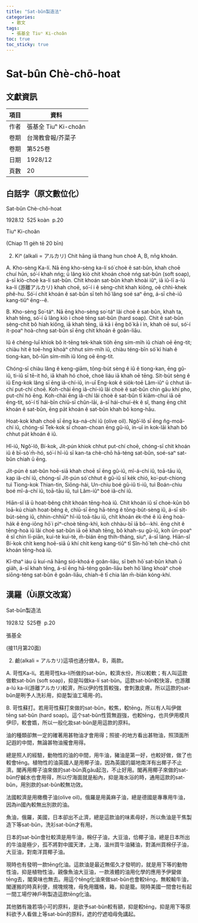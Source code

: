 ```yaml
---
title: "Sat-bûn製造法"
categories:
  - 散文
tags:
  - 張基全 Tiuⁿ Ki-choân
toc: true
toc_sticky: true
---
```


# Sat-bûn Chè-chō-hoat

## 文獻資訊

| 項目 | 資料 |
|---|---|
| 作者 | 張基全 Tiuⁿ Ki-choân |
| 卷期 | 台灣教會報/芥菜子 |
| 卷期 | 第525卷 |
| 日期 | 1928/12 |
| 頁數 | 20 |

## 白話字（原文數位化）

Sat-bûn Chè-chō-hoat

1928.12  525 koàn  p.20

Tiuⁿ Ki-choân

(Chiap 11 ge̍h tē 20 bīn)

2. Kiⁿ (alkali = アルカリ) Chit hāng iā thang hun choè A, B, nn̄g khoán.

A. Kho-sèng Ka-lí. Nā ēng kho-sèng ka-lí só͘ choè ê sat-bûn, khah choē chuí hūn, só͘-í khah nńg; ū lâng kiò chit khoán choè nńg sat-bûn (soft soap), á-sī kiò-choè ka-lí sat-bûn. Chit khoán sat-bûn khah khoài iûⁿ, iā iû-lī a-lú ka-lí (游離アルカリ) khah choē, só͘-í i ê sèng-chit khah kiông, oē chhì-khek phê-hu. Só͘-í chit khoán ê sat-bûn sī teh hō͘ lâng soé saⁿ ēng, á-sī chè-iû kang-tiûⁿ ēng--ê.

B. Kho-sèng So͘-táⁿ. Nā ēng kho-sèng so͘-táⁿ lâi choè ê sat-bûn, khah ta, khah tēng, só͘-í ū lâng kiò i choè tēng sat-bûn (hard soap). Chit ê sat-bûn sèng-chit bô hiah kiông, iā khah tēng, iā kā i ēng bô͘ kā i ìn, khah oē suí, só͘-í it-poaⁿ hoà-chng sat-bûn sī ēng chit khoán ê goân-liāu.

Iû ê chéng-luī khiok bô it-tēng tek-khak tio̍h ēng sím-mi̍h iû chiah oē ēng-tit; chiàu hit ê toē-hng khoàⁿ chhut sím-mi̍h iû, chiàu téng-bīn só͘ kì hiah ê tiong-kan, bô-lūn sím-mi̍h iû lóng oē ēng-tit.

Chóng-sī chiàu lâng ê keng-giām, tōng-bu̍t sèng ê iû ê tiong-kan, ēng gû-iû, ti-iû sī tē-it hó, iā khah hó choè, choè liáu iā khah oē tēng. Si̍t-bu̍t sèng ê iû Eng-kok lâng sī ēng iâ-chí-iû, in-uī Eng-kok ê sio̍k-toē Lâm-iûⁿ ū chhut iâ-chí put-chí choē. Koh-chài ēng iâ-chí-iû lâi choè ê sat-bûn chin gâu khí pho, put-chí hó ēng. Koh-chài ēng iâ-chí lâi choè ê sat-bûn tī kiâm-chuí iā oē ēng-tit, só͘-í tī hái-bīn chiū-sī chûn-lāi, á-sī hái-chuí-e̍k ê sî, thang ēng chit khoán ê sat-bûn, ēng pa̍t khoán ê sat-bûn khah bô kong-hāu.

Hoat-kok khah choē sī ēng ka-ná-chí iû (olive oil). Ngô͘-lô sī ēng n̂g-moâ-chí iû, chóng-sī Tek-kok sī choan-choan ēng gû-iû, in-uī in kok-lāi khah bô chhut pa̍t khoán ê iû.

Hî-iû, Ngô͘-lô, Bí-kok, Ji̍t-pún khiok chhut put-chí choē, chóng-sī chit khoán iû ê bī-sò͘ m̄-hó, só͘-í hî-iû sī kan-ta chè-chō hā-téng sat-bûn, soé-saⁿ sat-bûn chiah ū ēng.

Ji̍t-pún ê sat-bûn hoē-siā khah choē sī ēng gû-iû, mî-á-chí iû, toā-tāu iû, kap iâ-chí iû, chóng-sī Ji̍t-pún só͘ chhut ê gû-iû sī ke̍k chió, ko͘-put-chiong tuì Tiong-kok Thian-tin, Siōng-hái, Un-chiu boé gû-iû ti-iû, tuì Boán-chiu boé mî-á-chí iû, toā-tāu iû, tuì Lâm-iûⁿ boé iâ-chí iû.

Hiān-sî iā ū hoat-bêng chi̍t khoán tēng-hoà iû. Chit khoán iû sī choè-kūn bô loā-kú chiah hoat-bêng ê, chiū-sī ēng hā-téng ê tōng-bu̍t-sèng iû, á-sī si̍t-bu̍t-sèng iû, chhin-chhiūⁿ hî-iû toā-tāu iû, chi̍t khoán e̍k-thé ê iû ēng hoà-ha̍k ê èng-iōng hō͘ i pìⁿ-choè tēng-khì, koh chhàu-bī iā bô--khì. ēng chit ê tēng-hoà iû lâi choè sat-bûn iā oē khah tēng, bô khah-su gû-iû, koh ūn-poaⁿ ê sî chin lī-piān, kui-tè kui-tè, m̄-bián ēng thih-tháng, siuⁿ, á-sī láng. Hiān-sî Bí-kok chi̍t keng hoē-siā ū khí chi̍t keng kang-tiûⁿ tī Sîn-hō͘ teh chè-chō chit khoán tēng-hoà iû.

Kî-thaⁿ iáu ū kuí-nā hāng sió-khoá ê goân-liāu, sī beh hō͘ sat-bûn khah ū gia̍h, á-sī khah tēng, á-sī ēng hā-téng goân-liāu beh hō͘ lâng khoàⁿ choè siōng-téng sat-bûn ê goân-liāu, chiah-ê tī chia lán m̄-bián kóng-khí.

## 漢羅（Ùi原文改寫）

Sat-bûn製造法

1928.12  525卷  p.20

張基全

(接11月第20面)

2. 鹼(alkali = アルカリ)這項也通分做A，B，兩款。

A. 苛性Ka-lí。若用苛性ka-lí所做的sat-bûn，較濟水份，所以較軟；有人叫這款做軟sat-bûn (soft soap)，抑是叫做ka-lí sat-bûn。這款sat-bûn較快溶，也游離a-lú ka-lí(游離アルカリ)較濟，所以伊的性質較強，會刺激皮膚。所以這款的sat-bûn是咧予人洗衫用，抑是製油工場用-的。

B. 苛性蘇打。若用苛性蘇打來做的sat-bûn，較焦，較tēng，所以有人叫伊做tēng sat-bûn (hard soap)。這个sat-bûn性質無遐強，也較tēng，也共伊用模共伊印，較會媠，所以一般化妝sat-bûn是用這款的原料。

油的種類卻無一定的確著用甚物油才會用得；照彼-的地方看出甚物油，照頂面所記遐的中間，無論甚物油攏會用得。

總是照人的經驗，動物性的油的中間，用牛油，豬油是第一好，也較好做，做了也較會tēng。植物性的油英國人是用椰子油，因為英國的屬地南洋有出椰子不止濟。閣再用椰子油來做的sat-bûn真gâu起泡，不止好用。閣再用椰子來做的sat-bûn佇鹹水也會用得，所以佇海面就是船內，抑是海水浴的時，通用這款的sat-bûn，用別款的sat-bûn較無功效。

法國較濟是用橄欖子油(olive oil)。俄羅是用黃麻子油，總是德國是專專用牛油，因為in國內較無出別款的油。

魚油，俄羅，美國，日本卻出不止濟，總是這款油的味素毋好，所以魚油是干焦製造下等sat-bûn，洗衫sat-bûn才有用。

日本的sat-bûn會社較濟是用牛油，棉仔子油，大豆油，佮椰子油，總是日本所出的牛油是極少，孤不將對中國天津，上海，溫州買牛油豬油，對滿州買棉仔子油，大豆油，對南洋買椰子油。

現時也有發明一款tēng化油。這款油是最近無偌久才發明的，就是用下等的動物性油，抑是植物性油，親像魚油大豆油，一款液體的油用化學的應用予伊變做tēng去，閣臭味也無去。用這个tēng化油來做sat-bûn也會較tēng，無較輸牛油，閣運搬的時真利便，規塊規塊，毋免用鐵桶，箱，抑是籠。現時美國一間會社有起一間工場佇神戶咧製造這款tēng化油。

其他猶有幾若項小可的原料，是欲予sat-bûn較有額，抑是較tēng，抑是用下等原料欲予人看做上等sat-bûn的原料，遮的佇遮咱毋免講起。
